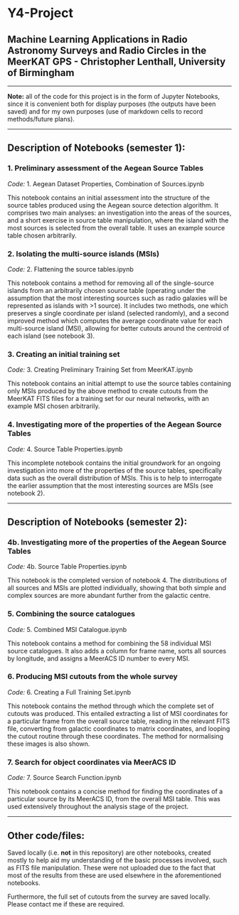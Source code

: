 # Y4-Project

## Machine Learning Applications in Radio Astronomy Surveys and Radio Circles in the MeerKAT GPS - Christopher Lenthall, University of Birmingham

***

**Note:** all of the code for this project is in the form of Jupyter Notebooks, since it is convenient both for display purposes (the outputs have been saved) and for my own purposes (use of markdown cells to record methods/future plans).

***

## **Description of Notebooks (semester 1):**

### 1. Preliminary assessment of the Aegean Source Tables

*Code:* 1. Aegean Dataset Properties, Combination of Sources.ipynb

This notebook contains an initial assessment into the structure of the source tables produced using the Aegean source detection algorithm. It comprises two main analyses: an investigation into the areas of the sources, and a short exercise in source table manipulation, where the island with the most sources is selected from the overall table. It uses an example source table chosen arbitrarily. 

### 2. Isolating the multi-source islands (MSIs)

*Code:* 2. Flattening the source tables.ipynb

This notebook contains a method for removing all of the single-source islands from an arbitrarily chosen source table (operating under the assumption that the most interesting sources such as radio galaxies will be represented as islands with >1 source). It includes two methods, one which preserves a single coordinate per island (selected randomly), and a second improved method which computes the average coordinate value for each multi-source island (MSI), allowing for better cutouts around the centroid of each island (see notebook 3).

### 3. Creating an initial training set

*Code:* 3. Creating Preliminary Training Set from MeerKAT.ipynb

This notebook contains an initial attempt to use the source tables containing only MSIs produced by the above method to create cutouts from the MeerKAT FITS files for a training set for our neural networks, with an example MSI chosen arbitrarily.

### 4. Investigating more of the properties of the Aegean Source Tables

*Code:* 4. Source Table Properties.ipynb

This incomplete notebook contains the initial groundwork for an ongoing investigation into more of the properties of the source tables, specifically data such as the overall distribution of MSIs. This is to help to interrogate the earlier assumption that the most interesting sources are MSIs (see notebook 2).

***

## **Description of Notebooks (semester 2):**

### 4b. Investigating more of the properties of the Aegean Source Tables

*Code:* 4b. Source Table Properties.ipynb

This notebook is the completed version of notebook 4. The distributions of all sources and MSIs are plotted individually, showing that both simple and complex sources are more abundant further from the galactic centre.

### 5. Combining the source catalogues

*Code:* 5. Combined MSI Catalogue.ipynb

This notebook contains a method for combining the 58 individual MSI source catalogues. It also adds a column for frame name, sorts all sources by longitude, and assigns a MeerACS ID number to every MSI.

### 6. Producing MSI cutouts from the whole survey

*Code:* 6. Creating a Full Training Set.ipynb

This notebook contains the method through which the complete set of cutouts was produced. This entailed extracting a list of MSI coordinates for a particular frame from the overall source table, reading in the relevant FITS file, converting from galactic coordinates to matrix coordinates, and looping the cutout routine through these coordinates. The method for normalising these images is also shown.

### 7. Search for object coordinates via MeerACS ID

*Code:* 7. Source Search Function.ipynb

This notebook contains a concise method for finding the coordinates of a particular source by its MeerACS ID, from the overall MSI table. This was used extensively throughout the analysis stage of the project.

***

## Other code/files:

Saved locally (i.e. **not** in this repository) are other notebooks, created mostly to help aid my understanding of the basic processes involved, such as FITS file manipulation. These were not uploaded due to the fact that most of the results from these are used elsewhere in the aforementioned notebooks. 

Furthermore, the full set of cutouts from the survey are saved locally. Please contact me if these are required. 
